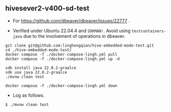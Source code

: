 ## hivesever2-v400-sd-test

- For https://github.com/dbeaver/dbeaver/issues/22777 .

- Verified under Ubuntu 22.04.4 and `SDKMAN!`.
  Avoid using `testcontainers-java` due to the involvement of operations in dbeaver.

```shell
git clone git@github.com:linghengqian/hive-embedded-mode-test.git
cd ./hive-embedded-mode-test/
docker compose -f ./docker-compose-lingh.yml pull
docker compose -f ./docker-compose-lingh.yml up -d

sdk install java 22.0.2-graalce
sdk use java 22.0.2-graalce
./mvnw clean test

docker compose -f ./docker-compose-lingh.yml down
```

- Log as follows.

```shell
$ ./mvnw clean test

```
